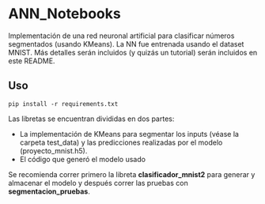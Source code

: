 # ANN_Notebooks

Implementación de una red neuronal artificial para clasificar números segmentados (usando KMeans). La NN fue entrenada usando el dataset MNIST. Más detalles serán incluidos (y quizás un tutorial) serán incluidos en este README. 

## Uso

`pip install -r requirements.txt`

Las libretas se encuentran divididas en dos partes: 
  * La implementación de KMeans para segmentar los inputs (véase la carpeta test_data) y las predicciones realizadas por el modelo (proyecto_mnist.h5).
  * El código que generó el modelo usado
  
Se recomienda correr primero la libreta **clasificador_mnist2** para generar y almacenar el modelo y después correr las pruebas con **segmentacion_pruebas**.
